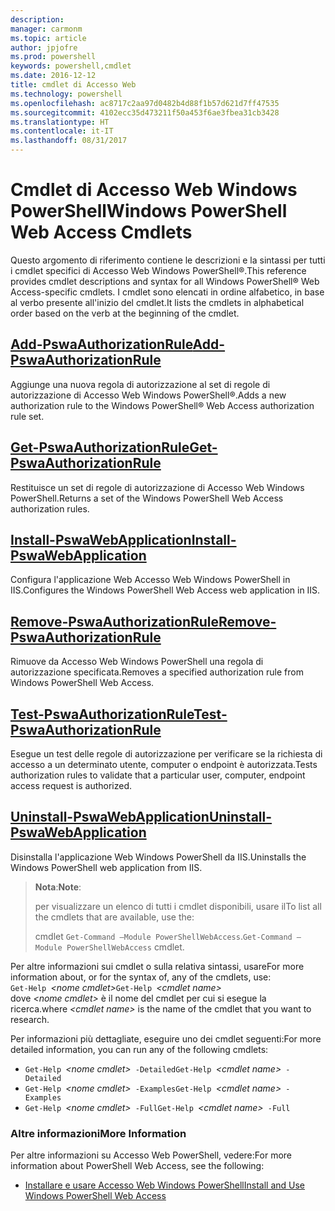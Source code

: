 ```yaml
---
description: 
manager: carmonm
ms.topic: article
author: jpjofre
ms.prod: powershell
keywords: powershell,cmdlet
ms.date: 2016-12-12
title: cmdlet di Accesso Web
ms.technology: powershell
ms.openlocfilehash: ac8717c2aa97d0482b4d88f1b57d621d7ff47535
ms.sourcegitcommit: 4102ecc35d473211f50a453f6ae3fbea31cb3428
ms.translationtype: HT
ms.contentlocale: it-IT
ms.lasthandoff: 08/31/2017
---
```

#  <a name="windows-powershell-web-access-cmdlets"></a><span data-ttu-id="09963-103">Cmdlet di Accesso Web Windows PowerShell</span><span class="sxs-lookup"><span data-stu-id="09963-103">Windows PowerShell Web Access Cmdlets</span></span>

<span data-ttu-id="09963-104">Questo argomento di riferimento contiene le descrizioni e la sintassi per tutti i cmdlet specifici di Accesso Web Windows PowerShell®.</span><span class="sxs-lookup"><span data-stu-id="09963-104">This reference provides cmdlet descriptions and syntax for all Windows PowerShell® Web Access-specific cmdlets.</span></span> <span data-ttu-id="09963-105">I cmdlet sono elencati in ordine alfabetico, in base al verbo presente all'inizio del cmdlet.</span><span class="sxs-lookup"><span data-stu-id="09963-105">It lists the cmdlets in alphabetical order based on the verb at the beginning of the cmdlet.</span></span>

## <a name="add-pswaauthorizationruleadd-pswaauthorizationrulemd"></a>[<span data-ttu-id="09963-106">Add-PswaAuthorizationRule</span><span class="sxs-lookup"><span data-stu-id="09963-106">Add-PswaAuthorizationRule</span></span>](add-pswaauthorizationrule.md)

<span data-ttu-id="09963-107">Aggiunge una nuova regola di autorizzazione al set di regole di autorizzazione di Accesso Web Windows PowerShell®.</span><span class="sxs-lookup"><span data-stu-id="09963-107">Adds a new authorization rule to the Windows PowerShell® Web Access authorization rule set.</span></span>

## <a name="get-pswaauthorizationruleget-pswaauthorizationrulemd"></a>[<span data-ttu-id="09963-108">Get-PswaAuthorizationRule</span><span class="sxs-lookup"><span data-stu-id="09963-108">Get-PswaAuthorizationRule</span></span>](get-pswaauthorizationrule.md)

<span data-ttu-id="09963-109">Restituisce un set di regole di autorizzazione di Accesso Web Windows PowerShell.</span><span class="sxs-lookup"><span data-stu-id="09963-109">Returns a set of the Windows PowerShell Web Access authorization rules.</span></span>

## <a name="install-pswawebapplicationinstall-pswawebapplicationmd"></a>[<span data-ttu-id="09963-110">Install-PswaWebApplication</span><span class="sxs-lookup"><span data-stu-id="09963-110">Install-PswaWebApplication</span></span>](install-pswawebapplication.md)

<span data-ttu-id="09963-111">Configura l'applicazione Web Accesso Web Windows PowerShell in IIS.</span><span class="sxs-lookup"><span data-stu-id="09963-111">Configures the Windows PowerShell Web Access web application in IIS.</span></span>

## <a name="remove-pswaauthorizationruleremove-pswaauthorizationrulemd"></a>[<span data-ttu-id="09963-112">Remove-PswaAuthorizationRule</span><span class="sxs-lookup"><span data-stu-id="09963-112">Remove-PswaAuthorizationRule</span></span>](remove-pswaauthorizationrule.md)

<span data-ttu-id="09963-113">Rimuove da Accesso Web Windows PowerShell una regola di autorizzazione specificata.</span><span class="sxs-lookup"><span data-stu-id="09963-113">Removes a specified authorization rule from Windows PowerShell Web Access.</span></span>

## <a name="test-pswaauthorizationruletest-pswaauthorizationrulemd"></a>[<span data-ttu-id="09963-114">Test-PswaAuthorizationRule</span><span class="sxs-lookup"><span data-stu-id="09963-114">Test-PswaAuthorizationRule</span></span>](test-pswaauthorizationrule.md)

<span data-ttu-id="09963-115">Esegue un test delle regole di autorizzazione per verificare se la richiesta di accesso a un determinato utente, computer o endpoint è autorizzata.</span><span class="sxs-lookup"><span data-stu-id="09963-115">Tests authorization rules to validate that a particular user, computer, endpoint access request is authorized.</span></span>

## <a name="uninstall-pswawebapplicationuninstall-pswawebapplicationmd"></a>[<span data-ttu-id="09963-116">Uninstall-PswaWebApplication</span><span class="sxs-lookup"><span data-stu-id="09963-116">Uninstall-PswaWebApplication</span></span>](uninstall-pswawebapplication.md)

<span data-ttu-id="09963-117">Disinstalla l'applicazione Web Windows PowerShell da IIS.</span><span class="sxs-lookup"><span data-stu-id="09963-117">Uninstalls the Windows PowerShell web application from IIS.</span></span>

><span data-ttu-id="09963-118">**Nota**:</span><span class="sxs-lookup"><span data-stu-id="09963-118">**Note**:</span></span>
>
><span data-ttu-id="09963-119">per visualizzare un elenco di tutti i cmdlet disponibili, usare il</span><span class="sxs-lookup"><span data-stu-id="09963-119">To list all the cmdlets that are available, use the:</span></span>
>
> <span data-ttu-id="09963-120">cmdlet `Get-Command –Module PowerShellWebAccess`.</span><span class="sxs-lookup"><span data-stu-id="09963-120">`Get-Command –Module PowerShellWebAccess` cmdlet.</span></span>

<span data-ttu-id="09963-121">Per altre informazioni sui cmdlet o sulla relativa sintassi, usare</span><span class="sxs-lookup"><span data-stu-id="09963-121">For more information about, or for the syntax of, any of the cmdlets, use:</span></span>  
<span data-ttu-id="09963-122">`Get-Help `*&lt;nome cmdlet&gt;*</span><span class="sxs-lookup"><span data-stu-id="09963-122">`Get-Help `*&lt;cmdlet name&gt;*</span></span>  
<span data-ttu-id="09963-123">dove *&lt;nome cmdlet&gt;* è il nome del cmdlet per cui si esegue la ricerca.</span><span class="sxs-lookup"><span data-stu-id="09963-123">where *&lt;cmdlet name&gt;* is the name of the cmdlet that you want to research.</span></span>

<span data-ttu-id="09963-124">Per informazioni più dettagliate, eseguire uno dei cmdlet seguenti:</span><span class="sxs-lookup"><span data-stu-id="09963-124">For more detailed information, you can run any of the following cmdlets:</span></span>

-  <span data-ttu-id="09963-125">`Get-Help `*&lt;nome cmdlet&gt;*` -Detailed`</span><span class="sxs-lookup"><span data-stu-id="09963-125">`Get-Help `*&lt;cmdlet name&gt;*` -Detailed`</span></span>
-  <span data-ttu-id="09963-126">`Get-Help `*&lt;nome cmdlet&gt;*` -Examples`</span><span class="sxs-lookup"><span data-stu-id="09963-126">`Get-Help `*&lt;cmdlet name&gt;*` -Examples`</span></span>
-  <span data-ttu-id="09963-127">`Get-Help `*&lt;nome cmdlet&gt;*` -Full`</span><span class="sxs-lookup"><span data-stu-id="09963-127">`Get-Help `*&lt;cmdlet name&gt;*` -Full`</span></span>

### <a name="more-information"></a><span data-ttu-id="09963-128">Altre informazioni</span><span class="sxs-lookup"><span data-stu-id="09963-128">More Information</span></span>

<span data-ttu-id="09963-129">Per altre informazioni su Accesso Web PowerShell, vedere:</span><span class="sxs-lookup"><span data-stu-id="09963-129">For more information about PowerShell Web Access, see the following:</span></span>

-   [<span data-ttu-id="09963-130">Installare e usare Accesso Web Windows PowerShell</span><span class="sxs-lookup"><span data-stu-id="09963-130">Install and Use Windows PowerShell Web Access</span></span>](../install-and-use-windows-powershell-web-access.md)

